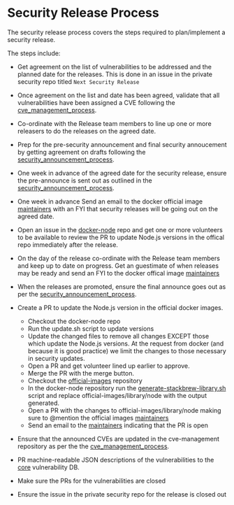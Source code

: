 # Security Release Process

The security release process covers the steps required to plan/implement
a security release.

The steps include:

* Get agreement on the list of vulnerabilities to be addressed
  and the planned date for the releases. This is done in an issue
  in the private security repo titled `Next Security Release`

* Once agreement on the list and date has been agreed, validate
  that all vulnerabilities have been assigned a CVE following
  the [cve_management_process](https://github.com/nodejs/security-wg/blob/master/processes/cve_management_process.md).

* Co-ordinate with the Release team members to line up one
  or more releasers to do the releases on the agreed date.

* Prep for the pre-security announcement and final security
  annoucement by getting agreement on drafts following the
  [security_announcement_process](https://github.com/nodejs/security-wg/blob/master/processes/security_annoucement_process.md). 

* One week in advance of the agreed date for the security
  release, ensure the pre-announce is sent out as outlined in the
  [security_announcement_process](https://github.com/nodejs/security-wg/blob/master/processes/security_annoucement_process.md). 

* One week in advance Send an email to the docker official image
  [maintainers](https://github.com/docker-library/official-images/blob/master/MAINTAINERS)
  with an FYI that security releases will be going out on the agreed date.

* Open an issue in the [docker-node](https://github.com/nodejs/docker-node)
  repo and get one or more volunteers to be available to review the PR
  to update Node.js versions in the offical repo immediately after the release.

* On the day of the release co-ordinate with the Release
  team members and keep up to date on progress. Get an guestimate of
  when releases may be ready and send an FYI to the docker offical
  image
  [maintainers](https://github.com/docker-library/official-images/blob/master/MAINTAINERS)

* When the releases are promoted, ensure the final announce
  goes out as per the
  [security_announcement_process](https://github.com/nodejs/security-wg/blob/master/processes/security_annoucement_process.md). 

* Create a PR to update the Node.js version in the official docker images.  
  * Checkout the docker-node repo
  * Run the update.sh script to update versions
  * Update the changed files to remove all changes EXCEPT those which 
    update the Node.js versions. At the request from docker (and because
    it is good practice) we limit the changes to those necessary in
    security updates.
  * Open a PR and get volunteer lined up earlier to approve.
  * Merge the PR with the merge button.
  * Checkout the [official-images](https://github.com/docker-library/official-images)
    repository 
  * In the docker-node repository run the
    [generate-stackbrew-library.sh]( https://github.com/nodejs/docker-node/blob/master/generate-stackbrew-library.sh)
    script and replace official-images/library/node with the output generated.
  * Open a PR with the changes to official-images/library/node making sure to 
    @mention the official images
    [maintainers](https://github.com/docker-library/official-images/blob/master/MAINTAINERS)
  * Send an email to the
    [maintainers](https://github.com/docker-library/official-images/blob/master/MAINTAINERS)
    indicating that the PR is open

* Ensure that the announced CVEs are updated in the cve-management repository
  as per the the
  [cve_management_process](https://github.com/nodejs/security-wg/blob/master/processes/cve_management_process.md).

* PR machine-readable JSON descriptions of the vulnerabilities to the
  [core](https://github.com/nodejs/security-wg/tree/master/vuln/core)
  vulnerability DB.

* Make sure the PRs for the vulnerabilities are closed

* Ensure the issue in the private security repo for the release is closed out

